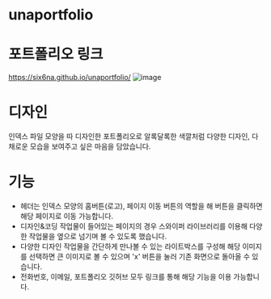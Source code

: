 # unaportfolio

# 포트폴리오 링크
https://six6na.github.io/unaportfolio/
![image](https://user-images.githubusercontent.com/105402240/194889474-585c532a-7b09-4a4f-9fc5-c9be956276eb.png)

# 디자인
인덱스 파일 모양을 따 디자인한 포트폴리오로 알록달록한 색깔처럼 다양한 디자인, 다채로운 모습을 보여주고 싶은 마음을 담았습니다.

# 기능
- 헤더는 인덱스 모양의 홈버튼(로고), 페이지 이동 버튼의 역할을 해 버튼을 클릭하면 해당 페이지로 이동 가능합니다.
- 디자인&코딩 작업물이 들어있는 페이지의 경우 스와이퍼 라이브러리를 이용해 다양한 작업물을 옆으로 넘기며 볼 수 있도록 했습니다.
- 다양한 디자인 작업물을 간단하게 만나볼 수 있는 라이트박스를 구성해 해당 이미지를 선택하면 큰 이미지로 볼 수 있으며 'x' 버튼을 눌러 기존 화면으로 돌아올 수 있습니다.
- 전화번호, 이메일, 포트폴리오 깃허브 모두 링크를 통해 해당 기능을 이용 가능합니다.
